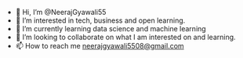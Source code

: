 - 👋 Hi, I’m @NeerajGyawali55
- 👀 I’m interested in tech, business and open learning.
- 🌱 I’m currently learning data science and machine learning
- 💞️ I’m looking to collaborate on what I am interested on and learning.
- 📫 How to reach me neerajgyawali5508@gmail.com

<!---
NeerajGyawali55/NeerajGyawali55 is a ✨ special ✨ repository because its `README.md` (this file) appears on your GitHub profile.
You can click the Preview link to take a look at your changes.
--->
